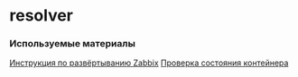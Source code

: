 # resolver


### Используемые материалы
[Инструкция по развёртыванию Zabbix](https://www.zabbix.com/documentation/current/en/manual/installation/containers)
[Проверка состояния контейнера](https://dotsandbrackets.com/docker-health-check-ru/)